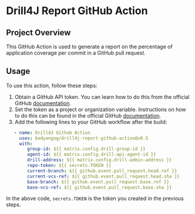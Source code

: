 # Drill4J Report GitHub Action

## Project Overview

This GitHub Action is used to generate a report on the percentage of application coverage per commit in a GitHub pull
request.

## Usage

To use this action, follow these steps:

1. Obtain a GitHub API token. You can learn how to do this from the official
   GitHub [documentation](https://docs.github.com/en/authentication/keeping-your-account-and-data-secure/managing-your-personal-access-tokens).
1. Set the token as a project or organization variable. Instructions on how to do this can be found in the official
   GitHub [documentation](https://docs.github.com/en/codespaces/managing-codespaces-for-your-organization/managing-development-environment-secrets-for-your-repository-or-organization).
1. Add the following lines to your GitHub workflow after the build:

```yml 
   - name: Drill4J Github Action
     uses: bodyangug/drill4j-report-github-action@v0.5
     with:
        group-id: ${{ matrix.config.drill-group-id }}
        agent-id: ${{ matrix.config.drill-api-agent-id }}
        drill-address: ${{ matrix.config.drill-admin-address }}
        repo-token: ${{ secrets.TOKEN }}
        current-branch: ${{ github.event.pull_request.head.ref }}
        current-vcs-ref: ${{ github.event.pull_request.head.sha }}
        base-branch: ${{ github.event.pull_request.base.ref }}
        base-vcs-ref: ${{ github.event.pull_request.base.sha }}
```

In the above code, `secrets.TOKEN` is the token you created in the previous steps.
